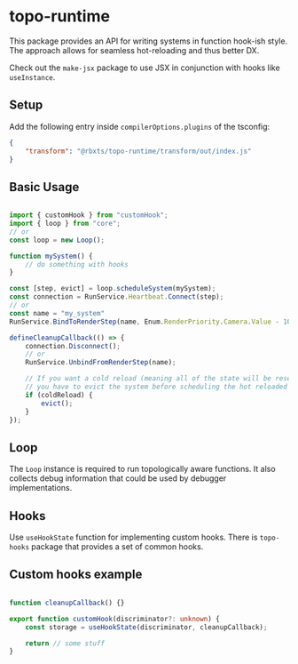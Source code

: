 # topo-runtime

This package provides an API for writing systems in function hook-ish style.
The approach allows for seamless hot-reloading and thus better DX.

Check out the `make-jsx` package to use JSX in conjunction with hooks like `useInstance`.

## Setup

Add the following entry inside `compilerOptions.plugins` of the tsconfig:
```json
{
    "transform": "@rbxts/topo-runtime/transform/out/index.js"
}
```

## Basic Usage

```ts

import { customHook } from "customHook";
import { loop } from "core";
// or
const loop = new Loop();

function mySystem() {
    // do something with hooks
}

const [step, evict] = loop.scheduleSystem(mySystem);
const connection = RunService.Heartbeat.Connect(step);
// or
const name = "my_system"
RunService.BindToRenderStep(name, Enum.RenderPriority.Camera.Value - 10, step)

defineCleanupCallback(() => {
    connection.Disconnect();
    // or
    RunService.UnbindFromRenderStep(name);

    // If you want a cold reload (meaning all of the state will be reset)
    // you have to evict the system before scheduling the hot reloaded one;
    if (coldReload) {
        evict();
    }
});
```

## Loop

The `Loop` instance is required to run topologically aware functions.
It also collects debug information that could be used by debugger implementations.

## Hooks

Use `useHookState` function for implementing custom hooks.
There is `topo-hooks` package that provides a set of common hooks.

## Custom hooks example

```ts

function cleanupCallback() {}

export function customHook(discriminator?: unknown) {
    const storage = useHookState(discriminator, cleanupCallback);

    return // some stuff
}
```
